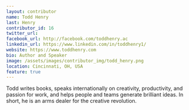 ```yaml
---
layout: contributor
name: Todd Henry
last: Henry
contributor_id: 16
twitter_url: 
facebook_url: http://facebook.com/toddhenry.ac
linkedin_url: https://www.linkedin.com/in/toddhenry1/
website: https://www.toddhenry.com
bio: Author and Speaker
image: /assets/images/contributor_img/todd_henry.png
location: Cincinnati, OH, USA
feature: true
---
```


Todd writes books, speaks internationally on creativity, productivity, and passion for work, and helps people and teams generate brilliant ideas. In short, he is an arms dealer for the creative revolution.